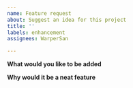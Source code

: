 ```yaml
---
name: Feature request
about: Suggest an idea for this project
title: ''
labels: enhancement
assignees: WarperSan

---
```


**What would you like to be added**


**Why would it be a neat feature**
